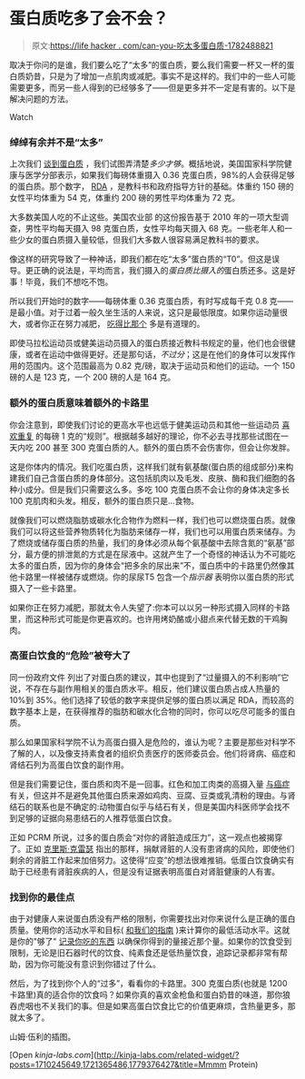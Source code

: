 # 蛋白质吃多了会不会？

> 原文:[https://life hacker . com/can-you-吃太多蛋白质-1782488821](https://lifehacker.com/can-you-eat-too-much-protein-1782488821)

取决于你问的是谁，我们要么吃了“太多”的蛋白质，要么我们需要一杯又一杯的蛋白质奶昔，只是为了增加一点肌肉或减肥。事实不是这样的。我们中的一些人可能需要更多，而另一些人得到的已经够多了——但是更多并不一定是有害的。以下是解决问题的方法。

Watch

### 绰绰有余并不是“太多”

上次我们 [谈到蛋白质](https://lifehacker.com/how-much-protein-you-really-need-in-your-diet-1774435152) ，我们试图弄清楚*多少才够*。概括地说，美国国家科学院健康与医学分部表示，如果我们每磅体重摄入 0.36 克蛋白质，98%的人会获得足够的蛋白质。那个数字， [RDA](https://en.wikipedia.org/wiki/Dietary_Reference_Intake) ，是教科书和政府指导方针的基础。体重约 150 磅的女性平均体重为 54 克，体重约 200 磅的男性平均体重为 72 克。

大多数美国人吃的不止这些。美国农业部 的这份报告基于 2010 年的一项大型调查，男性平均每天摄入 98 克蛋白质，女性平均每天摄入 68 克。一些老年人和一些少女的蛋白质摄入量较低，但我们大多数人很容易满足教科书的要求。

像这样的研究导致了一种神话，即我们都在吃“太多”蛋白质的“T0”。但这是误导。更正确的说法是，平均而言，我们摄入的*蛋白质比摄入的*蛋白质还多。这是好事！毕竟，我们不想吃不饱。

所以我们开始时的数字——每磅体重 0.36 克蛋白质，有时写成每千克 0.8 克——是最小值。对于过着一般久坐生活的人来说，这只是最低限度。如果你运动量很大，或者你正在努力减肥， [吃得比那个](https://lifehacker.com/how-much-protein-you-really-need-in-your-diet-1774435152) 多是有道理的。

即使马拉松运动员或健美运动员摄入的蛋白质接近教科书规定的量，他们也会很健康，或者在运动中做得更好。还是那句话，*不过分*；这是在他们的身体可以发挥作用的范围内。这个范围最高为 0.82 克/磅，取决于运动员和他们的运动。一个 150 磅的人是 123 克，一个 200 磅的人是 164 克。

### 额外的蛋白质意味着额外的卡路里

你会注意到，即使我们讨论的更高水平也远低于健美运动员和其他一些运动员 [喜欢重复](http://bayesianbodybuilding.com/the-myth-of-1glb-optimal-protein-intake-for-bodybuilders/) 的每磅 1 克的“规则”。根据越多越好的理论，你不必去寻找那些试图在一天内吃 200 甚至 300 克蛋白质的人。额外的蛋白质不会伤害你，但会让你发胖。

这是你体内的情况。我们吃蛋白质，这样我们就有氨基酸(蛋白质的组成部分)来构建我们自己含蛋白质的身体部分。这包括肌肉以及毛发、皮肤、酶和我们细胞的各种小成分。但是我们只需要这么多。多吃 100 克蛋白质不会让你的身体决定多长 100 克肌肉和头发。相反，额外的蛋白质只是...食物。

就像我们可以燃烧脂肪或碳水化合物作为燃料一样，我们也可以燃烧蛋白质。就像我们可以将这些营养物质转化为脂肪来储存一样，我们也可以用蛋白质来储存。为了燃烧或储存蛋白质的热量，我们的身体必须从每个氨基酸中去除含氮的“氨基”部分，最方便的排泄氮的方式是在尿液中。这就产生了一个奇怪的神话认为不可能吃太多的蛋白质，因为你的身体会“把多余的尿出来”不，蛋白质中的卡路里仍然像其他卡路里一样被储存或燃烧。你的尿尿T5 包含一个*指示器* 表明你以蛋白质的形式摄入了一些卡路里。

如果你正在努力减肥，那就太令人失望了:你本可以以另一种形式摄入同样的卡路里，而这种形式可能是你更喜欢的。也许用烤奶酪或小甜点来代替无数的干鸡胸肉。

### 高蛋白饮食的“危险”被夸大了

同一份政府文件 列出了对蛋白质的建议，其中也提到了“过量摄入的不利影响”它说，不存在与副作用相关的蛋白质水平。相反，他们建议蛋白质占成人热量的 10%到 35%。他们选择了较低的数字来提供足够的蛋白质以满足 RDA，而较高的数字基本上是，在获得推荐的脂肪和碳水化合物的同时，你可以吃尽可能多的蛋白质。

那么如果国家科学院不认为高蛋白摄入是危险的，谁认为呢？主要是那些对科学不了解的人，以及像支持素食者的组织负责医疗的医师委员会。他们将肾病、癌症和肾结石列为高蛋白饮食的副作用。

但是我们需要记住，蛋白质和肉不是一回事。红色和加工肉类的高摄入量 [与癌症](http://scienceblog.cancerresearchuk.org/2015/10/26/processed-meat-and-cancer-what-you-need-to-know/) 有关，但这并不是避免其他蛋白质来源如鸡肉、豆腐、豆类或乳清粉的理由。与肾结石的联系也是不确定的:动物蛋白似乎与结石有关，但是美国内科医师学会找不到足够的证据向易患结石的人推荐低蛋白饮食。

正如 PCRM 所说，过多的蛋白质会“对你的肾脏造成压力”，这一观点也被揭穿了。正如 [克里斯·克雷瑟](http://chriskresser.com/do-high-protein-diets-cause-kidney-disease-and-cancer/) 指出的那样，捐献肾脏的人没有患肾病的风险，即使他们剩余的肾脏工作起来加倍努力。这使得“应变”的想法很难推销。低蛋白饮食确实有助于已经患有肾脏疾病的人，但是没有证据表明高蛋白对肾脏健康的人有害。

### 找到你的最佳点

由于对健康人来说蛋白质没有严格的限制，你需要找出对你来说什么是正确的蛋白质量。使用你的活动水平和目标( [和我们的指南](https://lifehacker.com/how-much-protein-you-really-need-in-your-diet-1774435152) )来计算你的最低活动水平。这就是你的"够了" [记录你吃的东西](https://lifehacker.com/transform-your-eating-your-start-to-finish-guide-to-fo-1727847868) 以确保你得到的量接近那个量。如果你的饮食受到限制，无论是旧石器时代的饮食、纯素食还是低热量饮食，追踪记录都非常有帮助，因为你可能没有意识到你错过了什么。

然后，为了找到你个人的“过多”，看看你的卡路里。300 克蛋白质(也就是 1200 卡路里)真的适合你的饮食吗？如果你真的喜欢金枪鱼和蛋白奶昔的味道，那你狼吞虎咽也不关我们的事。但是如果高蛋白饮食比它的价值更麻烦，含热量更多，那就太多了。

山姆·伍利的插图。

[Open *kinja-labs.com*](http://kinja-labs.com/related-widget/?posts=1710245649,1721365486,1779376427&title=Mmmm Protein)